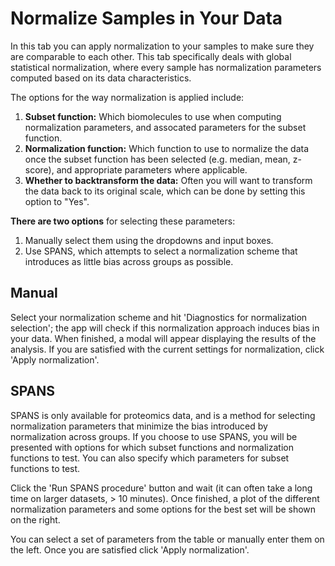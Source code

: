 # Normalize Samples in Your Data

In this tab you can apply normalization to your samples to make sure they are comparable to each other.  This tab specifically deals with global statistical normalization, where every sample has normalization parameters computed based on its data characteristics.

The options for the way normalization is applied include:

1.  **Subset function:**  Which biomolecules to use when computing normalization parameters, and assocated parameters for the subset function.
2.  **Normalization function:**  Which function to use to normalize the data once the subset function has been selected (e.g. median, mean, z-score), and appropriate parameters where applicable.
3.  **Whether to backtransform the data:**  Often you will want to transform the data back to its original scale, which can be done by setting this option to "Yes".

**There are two options** for selecting these parameters:

1.  Manually select them using the dropdowns and input boxes.
2.  Use SPANS, which attempts to select a normalization scheme that introduces as little bias across groups as possible. 

## Manual

Select your normalization scheme and hit 'Diagnostics for normalization selection'; the app will check if this normalization approach induces bias in your data.  When finished, a modal will appear displaying the results of the analysis.  If you are satisfied with the current settings for normalization, click 'Apply normalization'.

## SPANS

SPANS is only available for proteomics data, and is a method for selecting normalization parameters that minimize the bias introduced by normalization across groups.  If you choose to use SPANS, you will be presented with options for which subset functions and normalization functions to test.  You can also specify which parameters for subset functions to test.  

Click the 'Run SPANS procedure' button and wait (it can often take a long time on larger datasets, > 10 minutes).  Once finished, a plot of the different normalization parameters and some options for the best set will be shown on the right.

You can select a set of parameters from the table or manually enter them on the left.  Once you are satisfied click 'Apply normalization'.


